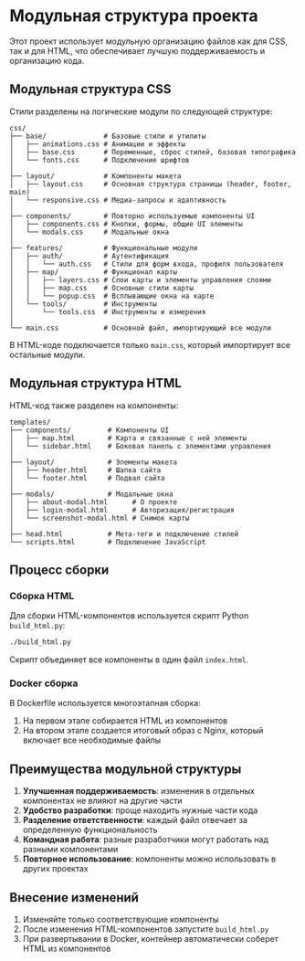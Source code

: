 # Модульная структура проекта

Этот проект использует модульную организацию файлов как для CSS, так и для HTML, что обеспечивает лучшую поддерживаемость и организацию кода.

## Модульная структура CSS

Стили разделены на логические модули по следующей структуре:

```
css/
├── base/              # Базовые стили и утилиты
│   ├── animations.css # Анимации и эффекты
│   ├── base.css       # Переменные, сброс стилей, базовая типографика
│   └── fonts.css      # Подключение шрифтов
│
├── layout/            # Компоненты макета
│   ├── layout.css     # Основная структура страницы (header, footer, main)
│   └── responsive.css # Медиа-запросы и адаптивность
│
├── components/        # Повторно используемые компоненты UI
│   ├── components.css # Кнопки, формы, общие UI элементы
│   └── modals.css     # Модальные окна
│
├── features/          # Функциональные модули
│   ├── auth/          # Аутентификация
│   │   └── auth.css   # Стили для форм входа, профиля пользователя
│   ├── map/           # Функционал карты
│   │   ├── layers.css # Слои карты и элементы управления слоями
│   │   ├── map.css    # Основные стили карты
│   │   └── popup.css  # Всплывающие окна на карте
│   └── tools/         # Инструменты
│       └── tools.css  # Инструменты и измерения
│
└── main.css           # Основной файл, импортирующий все модули
```

В HTML-коде подключается только `main.css`, который импортирует все остальные модули.

## Модульная структура HTML

HTML-код также разделен на компоненты:

```
templates/
├── components/         # Компоненты UI
│   ├── map.html        # Карта и связанные с ней элементы
│   └── sidebar.html    # Боковая панель с элементами управления
│
├── layout/             # Элементы макета
│   ├── header.html     # Шапка сайта
│   └── footer.html     # Подвал сайта
│
├── modals/             # Модальные окна
│   ├── about-modal.html      # О проекте
│   ├── login-modal.html      # Авторизация/регистрация
│   └── screenshot-modal.html # Снимок карты
│
├── head.html           # Мета-теги и подключение стилей
└── scripts.html        # Подключение JavaScript
```

## Процесс сборки

### Сборка HTML

Для сборки HTML-компонентов используется скрипт Python `build_html.py`:

```bash
./build_html.py
```

Скрипт объединяет все компоненты в один файл `index.html`.

### Docker сборка

В Dockerfile используется многоэтапная сборка:
1. На первом этапе собирается HTML из компонентов
2. На втором этапе создается итоговый образ с Nginx, который включает все необходимые файлы

## Преимущества модульной структуры

1. **Улучшенная поддерживаемость**: изменения в отдельных компонентах не влияют на другие части
2. **Удобство разработки**: проще находить нужные части кода
3. **Разделение ответственности**: каждый файл отвечает за определенную функциональность
4. **Командная работа**: разные разработчики могут работать над разными компонентами
5. **Повторное использование**: компоненты можно использовать в других проектах

## Внесение изменений

1. Изменяйте только соответствующие компоненты
2. После изменения HTML-компонентов запустите `build_html.py`
3. При развертывании в Docker, контейнер автоматически соберет HTML из компонентов 
